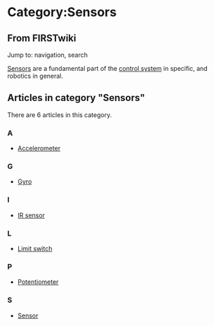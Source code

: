 # Category:Sensors

## From FIRSTwiki

Jump to: navigation, search

[Sensors](Sensors "Sensors") are a fundamental part of the [control system](Control_system "Control system") in specific, and robotics in general.

## Articles in category "Sensors"

There are 6 articles in this category.

### A

- [Accelerometer](Accelerometer "Accelerometer")

### G

- [Gyro](gyro)

### I

- [IR sensor](IR_sensor "IR sensor")

### L

- [Limit switch](Limit_switch "Limit switch")

### P

- [Potentiometer](Potentiometer "Potentiometer")

### S

- [Sensor](sensor)
